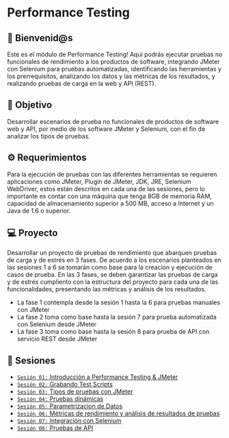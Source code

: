 # Performance Testing

## :wave: Bienvenid@s

Este es el módulo de Performance Testing! Aquí podrás ejecutar pruebas no funcionales de rendimiento a los productos de software, integrando JMeter con Selenium para pruebas automatizadas, identificando las herramientas y los prerrequisitos, analizando los datos y las métricas de los resultados, y realizando pruebas de carga en la web y API (REST).

## :dart: Objetivo

Desarrollar escenarios de prueba no funcionales de productos de software web y API, por medio de los software JMeter y Selenium, con el fin de analizar los tipos de pruebas.

## :gear: Requerimientos

Para la ejecución de pruebas con las diferentes herramientas se requieren aplicaciones como JMeter, Plugin de JMeter, JDK, JRE, Selenium WebDriver, estos están descritos en cada una de las sesiones, pero lo importante es contar con una máquina que tenga 8GB de memoria RAM, capacidad de almacenamiento superior a 500 MB, acceso a Internet y un Java de 1.6 o superior.

## 💻 Proyecto

Desarrollar un proyecto de pruebas de rendimiento que abarquen pruebas de carga y de estrés en 3 fases. De acuerdo a los escenarios planteados en las sesiones 1 a 6 se tomarán como base para la creación y ejecución de casos de prueba. En las 3 fases, se deben garantizar las pruebas de carga y de estrés cumpliento con la estructura del proyecto para cada una de las funcionalidades, presentando las métricas y análisis de los resultados.
- La fase 1 contempla desde la sesión 1 hasta la 6 para pruebas manuales con JMeter
- La fase 2 toma como base hasta la sesión 7 para prueba automatizada con Selenium desde JMeter
- La fase 3 toma como base hasta la sesión 8 para prueba de API con servicio REST desde JMeter

## :bookmark_tabs: Sesiones

- [`Sesión 01:` Introducción a Performance Testing & JMeter](./Sesion-01)
- [`Sesión 02:` Grabando Test Scripts](./Sesion-02)
- [`Sesión 03:` Tipos de pruebas con JMeter](./Sesion-03)
- [`Sesión 04:` Pruebas dinámicas](./Sesion-04)
- [`Sesión 05:` Parametrizacion de Datos](./Sesion-05)
- [`Sesión 06:` Métricas de rendimiento y análisis de resultados de pruebas](./Sesion-06)
- [`Sesión 07:` Integración con Selenium](./Sesion-07)
- [`Sesión 08:` Pruebas de API](./Sesion-08)
